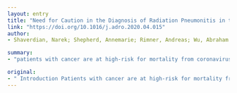 ```yaml
---
layout: entry
title: "Need for Caution in the Diagnosis of Radiation Pneumonitis in the COVID-19 Pandemic"
link: "https://doi.org/10.1016/j.adro.2020.04.015"
author:
- Shaverdian, Narek; Shepherd, Annemarie; Rimner, Andreas; Wu, Abraham J.; Simone, Charles B.; Gelblum, Daphna Y.; Gomez, Daniel R.

summary:
- "patients with cancer are at high-risk for mortality from coronavirus-disease 2019 (COVID-19) Radiation pneumonitis (RP) is a common toxicity of thoracic radiotherapy. RP is treated with high-dose corticosteroids, which may exacerbate COVID-associated lung injury. Clinical course and chest computed tomography (CT) imaging findings of consecutive patients who presented with symptoms of RP in March 2020 were reviewed."

original:
- " Introduction Patients with cancer are at high-risk for mortality from coronavirus-disease 2019 (COVID-19). Radiation pneumonitis (RP) is a common toxicity of thoracic radiotherapy with overlapping clinical and imaging features with COVID-19, however, RP is treated with high-dose corticosteroids, which may exacerbate COVID-19-associated lung injury. We reviewed patients who presented with symptoms of RP during the intensification of a regional COVID-19 epidemic to report on their clinical course and COVID-19 testing results. Methods The clinical course and chest computed tomography (CT) imaging findings of consecutive patients who presented with symptoms of RP in March 2020 were reviewed. The first regional COVID-19 case was diagnosed on 3/1/2020. All patients underwent COVID-19 qualitative RNA testing. Results Four patients with clinical suspicion for RP were assessed. Three out of four patients tested positive for COVID-19. All patients presented with symptoms of cough and dyspnea. Two patients had a fever, of whom only one tested positive for COVID-19. Two patients started on an empiric high-dose corticosteroid taper for presumed RP, but both had clinical deterioration, and ultimately tested positive for COVID-19 and required hospitalization. Chest CT findings in patients suspected of RP, but ultimately diagnosed with COVID-19 showed ground-glass opacities mostly pronounced outside the radiation field. Conclusions As this pandemic continues, patients with symptoms of RP require diagnostic attention. We recommend that patients suspected of RP be tested for COVID-19 before starting empiric corticosteroids and for careful attention be paid to chest CT imaging in order to prevent potential exacerbation of COVID-19 in these high-risk patients."
---
```


